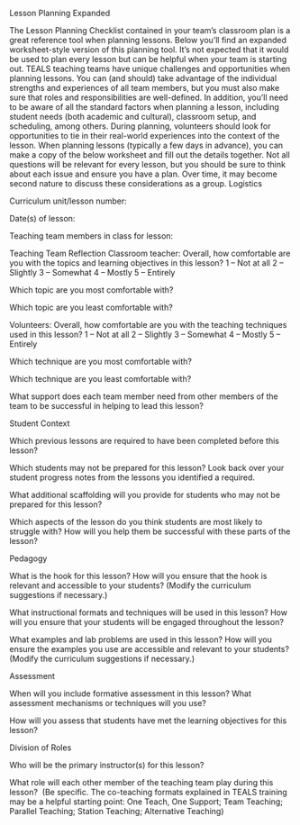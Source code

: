 Lesson Planning Expanded

The Lesson Planning Checklist contained in your team’s classroom plan is a great reference tool when planning lessons. Below you’ll find an expanded worksheet-style version of this planning tool. It’s not expected that it would be used to plan every lesson but can be helpful when your team is starting out. 
TEALS teaching teams have unique challenges and opportunities when planning lessons. You can (and should) take advantage of the individual strengths and experiences of all team members, but you must also make sure that roles and responsibilities are well-defined. In addition, you’ll need to be aware of all the standard factors when planning a lesson, including student needs (both academic and cultural), classroom setup, and scheduling, among others. During planning, volunteers should look for opportunities to tie in their real-world experiences into the context of the lesson.
When planning lessons (typically a few days in advance), you can make a copy of the below worksheet and fill out the details together. Not all questions will be relevant for every lesson, but you should be sure to think about each issue and ensure you have a plan. Over time, it may become second nature to discuss these considerations as a group.
Logistics

Curriculum unit/lesson number:

Date(s) of lesson:

Teaching team members in class for lesson:

Teaching Team Reflection
Classroom teacher: Overall, how comfortable are you with the topics and learning objectives in this lesson? 
1 – Not at all         2 – Slightly         3 – Somewhat         4 – Mostly         5 – Entirely

Which topic are you most comfortable with?

Which topic are you least comfortable with?

Volunteers: Overall, how comfortable are you with the teaching techniques used in this lesson? 
1 – Not at all         2 – Slightly         3 – Somewhat         4 – Mostly         5 – Entirely

Which technique are you most comfortable with?

Which technique are you least comfortable with?

What support does each team member need from other members of the team to be successful in helping to lead this lesson?

Student Context

Which previous lessons are required to have been completed before this lesson?

Which students may not be prepared for this lesson? Look back over your student progress notes from the lessons you identified a required.

What additional scaffolding will you provide for students who may not be prepared for this lesson?

Which aspects of the lesson do you think students are most likely to struggle with? How will you help them be successful with these parts of the lesson?

Pedagogy

What is the hook for this lesson? How will you ensure that the hook is relevant and accessible to your students? (Modify the curriculum suggestions if necessary.)

What instructional formats and techniques will be used in this lesson? How will you ensure that your students will be engaged throughout the lesson?

What examples and lab problems are used in this lesson? How will you ensure the examples you use are accessible and relevant to your students? (Modify the curriculum suggestions if necessary.)

Assessment

When will you include formative assessment in this lesson? What assessment mechanisms or techniques will you use?

How will you assess that students have met the learning objectives for this lesson?

Division of Roles

Who will be the primary instructor(s) for this lesson?

What role will each other member of the teaching team play during this lesson?  (Be specific. The co-teaching formats explained in TEALS training may be a helpful starting point: One Teach, One Support; Team Teaching; Parallel Teaching; Station Teaching; Alternative Teaching)


